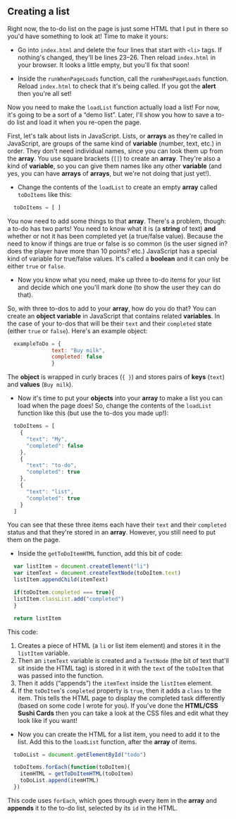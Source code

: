 ## Creating a list

Right now, the to-do list on the page is just some HTML that I put in there so you'd have something to look at! Time to make it yours: 

+ Go into `index.html` and delete the four lines that start with `<li>` tags. If nothing's changed, they'll be lines 23–26. Then reload `index.html` in your browser. It looks a little empty, but you'll fix that soon!

+ Inside the `runWhenPageLoads` function, call the `runWhenPageLoads` function. Reload `index.html` to check that it's being called. If you got the **alert** then you're all set!

Now you need to make the `loadList` function actually load a list! For now, it's going to be a sort of a “demo list”. Later, I'll show you how to save a to-do list and load it when you re-open the page. 

First, let's talk about lists in JavaScript. Lists, or **arrays** as they're called in JavaScript, are groups of the same kind of **variable** \(number, text, etc.\) in order. They don't need individual names, since you can look them up from the **array**. You use square brackets \(`[]`\) to create an **array**. They're also a kind of **variable**, so you can give them names like any other **variable** \(and yes, you can have **arrays** of **arrays**, but we're not doing that just yet!\). 

+ Change the contents of the `loadList` to create an empty **array** called `toDoItems` like this:

```JavaScript
  toDoItems = [ ]
```

You now need to add some things to that **array**. There's a problem, though: a to-do has two parts! You need to know what it is \(a **string** of text\) **and** whether or not it has been completed yet \(a true/false value\). Because the need to know if things are true or false is so common \(is the user signed in? does the player have more than 10 points? etc.\) JavaScript has a special kind of variable for true/false values. It's called a **boolean** and it can only be either `true` or `false`. 

+ Now you know what you need, make up three to-do items for your list and decide which one you'll mark done \(to show the user they can do that\).

So, with three to-dos to add to your **array**, how do you do that? You can create an **object variable** in JavaScript that contains related **variables**. In the case of your to-dos that will be their `text` and their `completed` state \(either `true` or `false`\). Here's an example object:

```JavaScript
  exampleToDo = {
              text: "Buy milk",
              completed: false
              }
```

The **object** is wrapped in curly braces \(`{ }`\) and stores pairs of **keys** \(`text`\) and **values** \(`Buy milk`\). 

+ Now it's time to put your **objects** into your **array** to make a list you can load when the page does! So, change the contents of the `loadList` function like this \(but use the to-dos you made up!\):

```JavaScript
  toDoItems = [
    {
      "text": "My",
      "completed": false
    },
    {
      "text": "to-do",
      "completed": true
    },
    {
      "text": "list",
      "completed": true
    }
  ]
```

You can see that these three items each have their `text` and their `completed` status and that they're stored in an **array**. However, you still need to put them on the page. 

+ Inside the `getToDoItemHTML` function, add this bit of code:

```JavaScript
  var listItem = document.createElement("li")
  var itemText = document.createTextNode(toDoItem.text)
  listItem.appendChild(itemText)

  if(toDoItem.completed === true){
  listItem.classList.add("completed")
  }

  return listItem
```

This code:
  1. Creates a piece of HTML \(a `li` or list item element\) and stores it in the `listItem` variable. 
  2. Then an `itemText` variable is created and a `TextNode` \(the bit of text that'll sit inside the HTML tag\) is stored in it with the `text` of the `toDoItem` that was passed into the function. 
  3. Then it adds \(“appends”\) the `itemText` inside the `listItem` element.
  4. If the `toDoItem`'s `completed` property is `true`, then it adds a `class` to the item. This tells the HTML page to display the completed task differently \(based on some code I wrote for you\). If you've done the **HTML/CSS Sushi Cards** then you can take a look at the CSS files and edit what they look like if you want!

+ Now you can create the HTML for a list item, you need to add it to the list. Add this to the `loadList` function, after the **array** of items.

```JavaScript
  toDoList = document.getElementById("todo")

  toDoItems.forEach(function(toDoItem){
    itemHTML = getToDoItemHTML(toDoItem)
    toDoList.append(itemHTML)
  })
```

This code uses `forEach`, which goes through every item in the **array** and **appends** it to the to-do list, selected by its `id` in the HTML.



